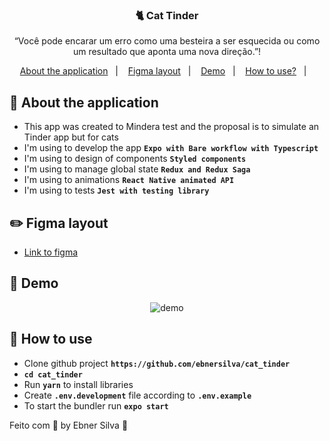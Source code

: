 <h3 align="center">
  🐈 Cat Tinder
</h3>

<p align="center">“Você pode encarar um erro como uma besteira a ser esquecida ou como um resultado que aponta uma nova direção.”!</blockquote>

<p align="center">
  <a href="#rocket-about-the-system">About the application</a>&nbsp;&nbsp;&nbsp;|&nbsp;&nbsp;&nbsp;
  <a href="#pencil2-figma-layout">Figma layout</a>&nbsp;&nbsp;&nbsp;|&nbsp;&nbsp;&nbsp;
  <a href="#rocket-demo">Demo</a>&nbsp;&nbsp;&nbsp;|&nbsp;&nbsp;&nbsp;
  <a href="#rocket-how-to-use">How to use?</a>&nbsp;&nbsp;&nbsp;|&nbsp;&nbsp;&nbsp;
</p>

## :rocket: About the application

- This app was created to Mindera test and the proposal is to simulate an Tinder app but for cats
- I'm using to develop the app **`Expo with Bare workflow with Typescript`**
- I'm using to design of components **`Styled components`**
- I'm using to manage global state **`Redux and Redux Saga`**
- I'm using to animations **`React Native animated API`**
- I'm using to tests **`Jest with testing library`**

## :pencil2: Figma layout

- <a href="https://www.figma.com/file/QKSnYUt7BqSWN6sL0dBFZE/cat-tinder?node-id=0%3A1">Link to figma</a>

## :rocket: Demo

<p align="center">
  <img src="./src/assets/demo.gif" alt="demo">
</p>

## :rocket: How to use

- Clone github project **`https://github.com/ebnersilva/cat_tinder`**
- **`cd cat_tinder`**
- Run **`yarn`** to install libraries
- Create **`.env.development`** file according to **`.env.example`**
- To start the bundler run **`expo start`**

Feito com 💜 by Ebner Silva :wave:
